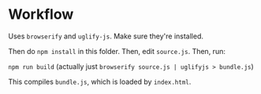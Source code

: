 # Workflow

Uses `browserify` and `uglify-js`. Make sure they're installed.

Then do `npm install` in this folder. Then, edit `source.js`. Then, run:

`npm run build` (actually just `browserify source.js | uglifyjs > bundle.js`)

This compiles `bundle.js`, which is loaded by `index.html`.
